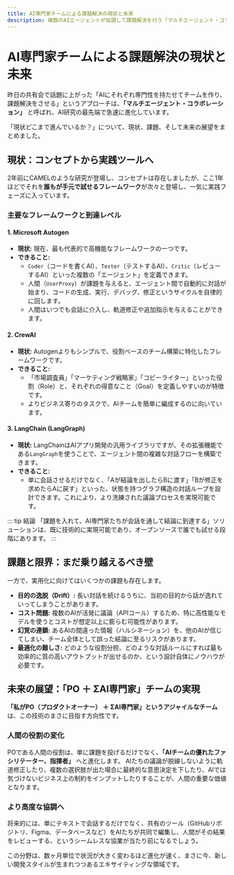 ```yaml
---
title: AI専門家チームによる課題解決の現状と未来
description: 複数のAIエージェントが協調して課題解決を行う「マルチエージェント・コラボレーション」の現状、主要なフレームワーク、そして今後の展望について解説します。
---
```


# AI専門家チームによる課題解決の現状と未来

昨日の共有会で話題に上がった「AIにそれぞれ専門性を持たせてチームを作り、課題解決をさせる」というアプローチは、**「マルチエージェント・コラボレーション」** と呼ばれ、AI研究の最先端で急速に進化しています。

「現状どこまで進んでいるか？」について、現状、課題、そして未来の展望をまとめました。

## 現状：コンセプトから実践ツールへ

2年前にCAMELのような研究が登場し、コンセプトは存在しましたが、ここ1年ほどでそれを**誰もが手元で試せるフレームワーク**が次々と登場し、一気に実践フェーズに入っています。

### 主要なフレームワークと到達レベル

#### 1. Microsoft Autogen

- **現状:** 現在、最も代表的で高機能なフレームワークの一つです。
- **できること:**
  - `Coder`（コードを書くAI）、`Tester`（テストするAI）、`Critic`（レビューするAI）といった複数の「エージェント」を定義できます。
  - 人間（`UserProxy`）が課題を与えると、エージェント間で自動的に対話が始まり、コードの生成、実行、デバッグ、修正というサイクルを自律的に回します。
  - 人間はいつでも会話に介入し、軌道修正や追加指示を与えることができます。

#### 2. CrewAI

- **現状:** Autogenよりもシンプルで、役割ベースのチーム構築に特化したフレームワークです。
- **できること:**
  - 「市場調査員」「マーケティング戦略家」「コピーライター」といった役割（Role）と、それぞれの得意なこと（Goal）を定義しやすいのが特徴です。
  - よりビジネス寄りのタスクで、AIチームを簡単に編成するのに向いています。

#### 3. LangChain (LangGraph)

- **現状:** LangChainはAIアプリ開発の汎用ライブラリですが、その拡張機能である`LangGraph`を使うことで、エージェント間の複雑な対話フローを構築できます。
- **できること:**
  - 単に会話させるだけでなく、「Aが結論を出したらBに渡す」「Bが修正を求めたらAに戻す」といった、状態を持つグラフ構造の対話ループを設計できます。これにより、より洗練された議論プロセスを実現可能です。

::: tip 結論
「課題を入れて、AI専門家たちが会話を通して結論に到達する」ソリューションは、既に技術的に実現可能であり、オープンソースで誰でも試せる段階にあります。
:::

## 課題と限界：まだ乗り越えるべき壁

一方で、実用化に向けてはいくつかの課題も存在します。

- **目的の逸脱（Drift）:** 長い対話を続けるうちに、当初の目的から話が逸れていってしまうことがあります。
- **コスト問題:** 複数のAIが活発に議論（APIコール）するため、特に高性能なモデルを使うとコストが想定以上に膨らむ可能性があります。
- **幻覚の連鎖:** あるAIの間違った情報（ハルシネーション）を、他のAIが信じてしまい、チーム全体として誤った結論に至るリスクがあります。
- **最適化の難しさ:** どのような役割分担、どのような対話ルールにすれば最も効率的に質の高いアウトプットが出せるのか、という設計自体にノウハウが必要です。

## 未来の展望：「PO ＋ ΣAI専門家」チームの実現

<strong>「私がPO（プロダクトオーナー） ＋ ΣAI専門家」というアジャイルなチーム</strong>は、この技術のまさに目指す方向性です。

### 人間の役割の変化

POである人間の役割は、単に課題を投げるだけでなく、**「AIチームの優れたファシリテーター、指揮者」** へと進化します。
AIたちの議論が脱線しないように軌道修正したり、複数の選択肢が出た場合に最終的な意思決定を下したり、AIでは気づけないビジネス上の制約をインプットしたりすることが、人間の重要な価値となります。

### より高度な協調へ

将来的には、単にテキストで会話するだけでなく、共有のツール（GitHubリポジトリ、Figma、データベースなど）をAIたちが共同で編集し、人間がその結果をレビューする、というシームレスな協業が当たり前になるでしょう。

この分野は、数ヶ月単位で状況が大きく変わるほど進化が速く、まさに今、新しい開発スタイルが生まれつつあるエキサイティングな領域です。
